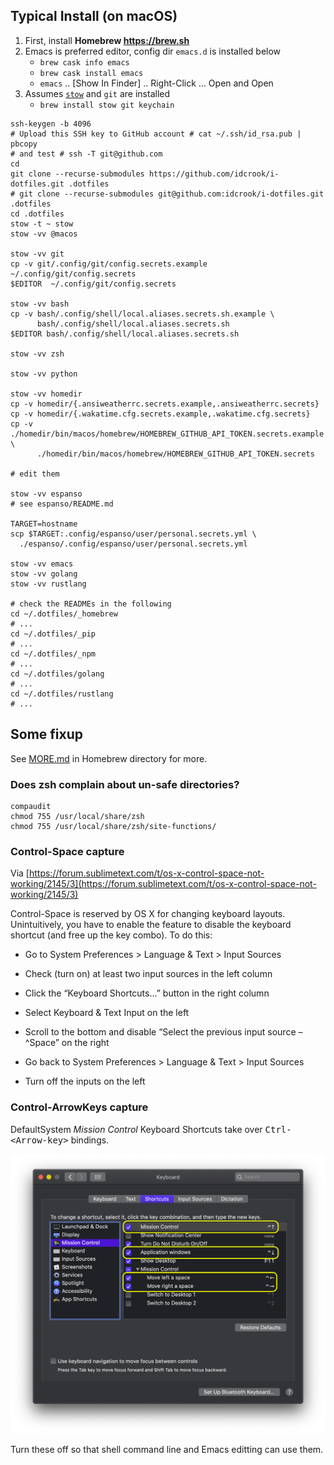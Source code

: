 Typical Install (on macOS)
--------------------------

1.	First, install **Homebrew https://brew.sh**
2.	Emacs is preferred editor, config dir `emacs.d` is installed below
	-	`brew cask info emacs`
	-	`brew cask install emacs`
	-	`emacs` .. [Show In Finder] .. Right-Click ... Open and Open
3.	Assumes [`stow`](stow/README.md#install-gnu-stow) and `git` are installed
	-	`brew install stow git keychain`

<!--  `brew cask info homebrew/cask-versions/emacs-pretest` -->

<!--  `brew cask install homebrew/cask-versions/emacs-pretest` -->

```shell
ssh-keygen -b 4096
# Upload this SSH key to GitHub account # cat ~/.ssh/id_rsa.pub | pbcopy
# and test # ssh -T git@github.com
cd
git clone --recurse-submodules https://github.com/idcrook/i-dotfiles.git .dotfiles
# git clone --recurse-submodules git@github.com:idcrook/i-dotfiles.git .dotfiles
cd .dotfiles
stow -t ~ stow
stow -vv @macos

stow -vv git
cp -v git/.config/git/config.secrets.example ~/.config/git/config.secrets
$EDITOR  ~/.config/git/config.secrets

stow -vv bash
cp -v bash/.config/shell/local.aliases.secrets.sh.example \
      bash/.config/shell/local.aliases.secrets.sh
$EDITOR bash/.config/shell/local.aliases.secrets.sh

stow -vv zsh

stow -vv python

stow -vv homedir
cp -v homedir/{.ansiweatherrc.secrets.example,.ansiweatherrc.secrets}
cp -v homedir/{.wakatime.cfg.secrets.example,.wakatime.cfg.secrets}
cp -v ./homedir/bin/macos/homebrew/HOMEBREW_GITHUB_API_TOKEN.secrets.example \
      ./homedir/bin/macos/homebrew/HOMEBREW_GITHUB_API_TOKEN.secrets

# edit them

stow -vv espanso
# see espanso/README.md

TARGET=hostname
scp $TARGET:.config/espanso/user/personal.secrets.yml \
  ./espanso/.config/espanso/user/personal.secrets.yml

stow -vv emacs
stow -vv golang
stow -vv rustlang

# check the READMEs in the following
cd ~/.dotfiles/_homebrew
# ...
cd ~/.dotfiles/_pip
# ...
cd ~/.dotfiles/_npm
# ...
cd ~/.dotfiles/golang
# ...
cd ~/.dotfiles/rustlang
# ...
```

Some fixup
----------

See [MORE.md](../_homebrew/MORE.md) in Homebrew directory for more.

### Does zsh complain about un-safe directories?

```shell
compaudit
chmod 755 /usr/local/share/zsh
chmod 755 /usr/local/share/zsh/site-functions/
```

### Control-Space capture

Via [https://forum.sublimetext.com/t/os-x-control-space-not-working/2145/3](https://forum.sublimetext.com/t/os-x-control-space-not-working/2145/3)

Control-Space is reserved by OS X for changing keyboard layouts. Unintuitively, you have to enable the feature to disable the keyboard shortcut (and free up the key combo). To do this:

-	Go to System Preferences > Language & Text > Input Sources

-	Check (turn on) at least two input sources in the left column

-	Click the “Keyboard Shortcuts…” button in the right column

-	Select Keyboard & Text Input on the left

-	Scroll to the bottom and disable “Select the previous input source – ^Space” on the right

-	Go back to System Preferences > Language & Text > Input Sources

-	Turn off the inputs on the left

### Control-ArrowKeys capture

DefaultSystem *Mission Control* Keyboard Shortcuts take over <kbd>Ctrl-<Arrow-key\></kbd> bindings.

![Default ShortCuts Control-Arrows](KeybdPrefs_ShortCuts_ControlArrows.png)

Turn these off so that shell command line and Emacs editting can use them.
